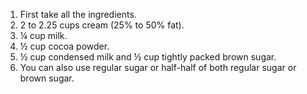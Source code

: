 1. First take all the ingredients.
2. 2 to 2.25 cups cream (25% to 50% fat).
3. ¼ cup milk.
4. ½ cup cocoa powder.
5. ½ cup condensed milk and ½ cup tightly packed brown sugar.
6. You can also use regular sugar or half-half of both regular sugar or brown sugar.